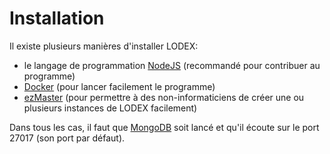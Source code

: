 # Installation

Il existe plusieurs manières d'installer LODEX:

* le langage de programmation [NodeJS](/Installation/node.md) \(recommandé pour contribuer au programme\)
* [Docker](/Installation/docker.md) \(pour lancer facilement le programme\)
* [ezMaster](/Installation/ezmaster.md) \(pour permettre à des non-informaticiens de créer une ou plusieurs instances de LODEX facilement\)

Dans tous les cas, il faut que [MongoDB](https://docs.mongodb.com/manual/installation/) soit lancé et qu'il écoute sur le port 27017 \(son port par défaut\).

